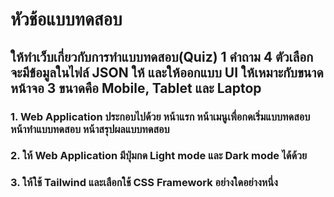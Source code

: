 # หัวช้อแบบทดสอบ 

## ให้ทำเว็บเกี่ยวกับการทำแบบทดสอบ(Quiz) 1 คำถาม 4 ตัวเลือก จะมีข้อมูลในไฟล์ JSON ให้ และให้ออกแบบ UI ให้เหมาะกับขนาดหน้าจอ 3 ขนาดคือ Mobile, Tablet และ Laptop 
  ### 1. Web Application ประกอบไปด้วย หน้าแรก หน้าเมนูเพื่อกดเริ่มแบบทดสอบ หน้าทำแบบทดสอบ หน้าสรุปผลแบบทดสอบ 
  ### 2. ให้ Web Application มีปุ่มกด Light mode และ Dark mode ได้ด้วย 
  ### 3. ให้ใช้ Tailwind และเลือกใช้ CSS Framework อย่างใดอย่างหนึ่ง 

